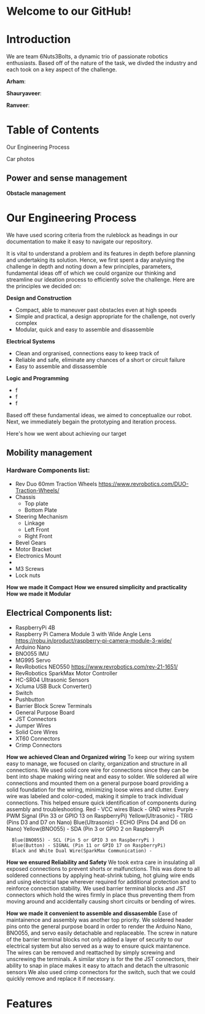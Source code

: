 # Welcome to our GitHub!

# Introduction
We are team 6Nuts3Bolts, a dynamic trio of passionate robotics enthusiasts. 
Based off of the nature of the task, we divded the industry and each took on a key aspect of the challenge.

**Arham**: 

**Shauryaveer**:

**Ranveer**:
# Table of Contents
Our Engineering Process

Car photos








    



## **Power and sense management**

  
  

**Obstacle management**

# Our Engineering Process
We have used scoring criteria from the ruleblock as headings in our documentation to make it easy to navigate our repository.

It is vital to understand a problem and its features in depth before planning and undertaking its solution. Hence, we first spent a day analysing the challenge in depth and noting down a few principles, parameters, fundamental ideas off of which we could organize our thinking and streamline our ideation process to efficiently solve the challenge. 
Here are the principles we decided on:

**Design and Construction**
- Compact, able to maneuver past obstacles even at high speeds
- Simple and practical, a design appropriate for the challenge, not overly complex
- Modular, quick and easy to assemble and disassemble

**Electrical Systems**
- Clean and orgranised, connections easy to keep track of
- Reliable and safe, eliminate any chances of a short or circuit failure
- Easy to assemble and dissassemble

**Logic and Programming**
- f
- f
- f

Based off these fundamental ideas, we aimed to conceptualize our robot.
Next, we immediately begain the prototyping and iteration process.

Here's how we went about achieving our target

## **Mobility management**
### Hardware Components list:
- Rev Duo 60mm Traction Wheels https://www.revrobotics.com/DUO-Traction-Wheels/
- Chassis
  - Top plate
  - Bottom Plate
- Steering Mechanism
  - Linkage
  - Left Front
  - Right Front
- Bevel Gears
- Motor Bracket
- Electronics Mount
- 
- M3 Screws
- Lock nuts

**How we made it Compact**
**How we ensured simplicity and practicality**
**How we made it Modular**



## Electrical Components list:
- RaspberryPi 4B 
- Raspberry Pi Camera Module 3 with Wide Angle Lens https://robu.in/product/raspberry-pi-camera-module-3-wide/
- Arduino Nano
- BNO055 IMU
- MG995 Servo
- RevRobotics NEO550 https://www.revrobotics.com/rev-21-1651/
- RevRobotics SparkMax Motor Controller
- HC-SR04 Ultrasonic Sensors
- Xcluma USB Buck Converter()
- Switch
- Pushbutton
- Barrier Block Screw Terminals
- General Purpose Board
- JST Connectors
- Jumper Wires
- Solid Core Wires
- XT60 Connectors
- Crimp Connectors


**How we achieved Clean and Organized wiring**
  To keep our wiring system easy to manage, we focused on clarity, organization and structure in all connections.
  We used solid core wire for connections since they can be bent into shape making wiring neat and easy to solder.
  We soldered all wire connections and mounted them on a general purpose board providing a solid foundation for the wiring, minimizing loose wires and clutter.
  Every wire was labeled and color-coded, making it simple to track individual connections. This helped ensure quick identification of components during assembly and troubleshooting.
      Red - VCC wires
      Black - GND wires
      Purple - PWM Signal (Pin 33 or GPIO 13 on RaspberryPi)
      Yellow(Ultrasonic) - TRIG (Pins D3 and D7 on Nano)
      Blue(Ultrasonic) - ECHO (Pins D4 and D6 on Nano)
      Yellow(BNO055) - SDA (Pin 3 or GPIO 2 on RaspberryPi 
      
      Blue(BNO055) - SCL (Pin 5 or GPIO 3 on RaspberryPi )
      Blue(Button) - SIGNAL (Pin 11 or GPIO 17 on RaspberryPi)
      Black and White Dual Wire(SparkMax Communication) -
    
**How we ensured Reliability and Safety**
 We took extra care in insulating all exposed connections to prevent shorts or malfunctions. This was done to all soldered connections by applying heat-shrink tubing, hot gluing wire ends and using 
 electrical tape wherever required for additional protection and to reinforce connection stability.
 We used barrier terminal blocks and JST connectors which hold the wires firmly in place thus preventing them from moving around and accidentally causing short circuits or bending of wires.
    
**How we made it convenient to assemble and dissasemble**
Ease of maintainence and assembly was another top priority. 
We soldered header pins onto the general purpose board in order to render the Arduino Nano, BNO055, and servo easily detachable and replaceable.
The screw in nature of the barrier terminal blocks not only added a layer of security to our electrical system but also served as a way to ensure quick maintanence. The wires can be removed and reattached by simply screwing and unscrewing the terminals. 
A similar story is for the the JST connectors, their ability to snap in place makes it easy to attach and detach the ultrasonic sensors
We also used crimp connectors for the switch, such that we could quickly remove and replace it if necessary.
    































# Features
